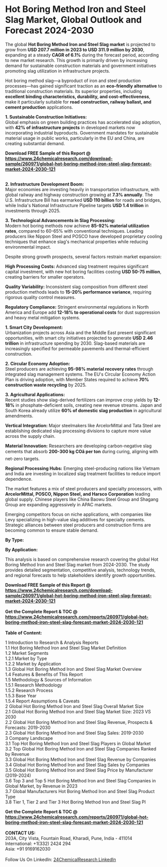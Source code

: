 <h1>Hot Boring Method Iron and Steel Slag Market, Global Outlook and Forecast 2024-2030</h1><p>The global <strong>Hot Boring Method Iron and Steel Slag market</strong> is projected to grow from <strong>USD 207.7 million in 2023 to USD 311.9 million by 2030</strong>, expanding at a steady <strong>CAGR of 6.1%</strong> during the forecast period, according to new market research. This growth is primarily driven by increasing demand for sustainable construction materials and government initiatives promoting slag utilization in infrastructure projects.</p><p>Hot boring method slag—a byproduct of iron and steel production processes—has gained significant traction as an <strong>eco-friendly alternative</strong> to traditional construction materials. Its superior properties, including <strong>excellent binding characteristics, durability, and cost-effectiveness</strong>, make it particularly suitable for <strong>road construction, railway ballast, and cement production</strong> applications.</p><p><strong>1. Sustainable Construction Initiatives:</strong><br>
Global emphasis on green building practices has accelerated slag adoption, with <strong>42% of infrastructure projects</strong> in developed markets now incorporating industrial byproducts. Government mandates for sustainable material usage in public works, particularly in the EU and China, are creating substantial demand.</p><div><b>Download FREE Sample of this Report @ 
            <a href="https://www.24chemicalresearch.com/download-sample/260971/global-hot-boring-method-iron-steel-slag-forecast-market-2024-2030-121">
            https://www.24chemicalresearch.com/download-sample/260971/global-hot-boring-method-iron-steel-slag-forecast-market-2024-2030-121</a></b></div><br><p><strong>2. Infrastructure Development Boom:</strong><br>
Major economies are investing heavily in transportation infrastructure, with global railway and highway construction growing at <strong>7.3% annually</strong>. The U.S. Infrastructure Bill has earmarked <strong>USD 110 billion</strong> for roads and bridges, while India's National Infrastructure Pipeline targets <strong>USD 1.4 trillion</strong> in investments through 2025.</p><p><strong>3. Technological Advancements in Slag Processing:</strong><br>
Modern hot boring methods now achieve <strong>85-92% material utilization rates</strong>, compared to 60-65% with conventional techniques. Leading producers like Nippon Steel and POSCO have developed proprietary cooling techniques that enhance slag's mechanical properties while reducing environmental impact.</p><p>Despite strong growth prospects, several factors restrain market expansion:</p><p><strong>High Processing Costs:</strong> Advanced slag treatment requires significant capital investment, with new hot boring facilities costing <strong>USD 50-75 million</strong>, creating barriers for smaller operators.</p><p><strong>Quality Variability:</strong> Inconsistent slag composition from different steel production methods leads to <strong>15-20% performance variance</strong>, requiring rigorous quality control measures.</p><p><strong>Regulatory Compliance:</strong> Stringent environmental regulations in North America and Europe add <strong>12-18% to operational costs</strong> for dust suppression and heavy metal mitigation systems.</p><p><strong>1. Smart City Development:</strong><br>
Urbanization projects across Asia and the Middle East present significant opportunities, with smart city initiatives projected to generate <strong>USD 2.46 trillion</strong> in infrastructure spending by 2030. Slag-based materials are increasingly specified for permeable pavements and thermal-efficient construction.</p><p><strong>2. Circular Economy Adoption:</strong><br>
Steel producers are achieving <strong>95-98% material recovery rates</strong> through integrated slag management systems. The EU's Circular Economy Action Plan is driving adoption, with Member States required to achieve <strong>70% construction waste recycling</strong> by 2025.</p><p><strong>3. Agricultural Applications:</strong><br>
Recent studies show slag-derived fertilizers can improve crop yields by <strong>12-18%</strong> in phosphate-deficient soils, creating new revenue streams. Japan and South Korea already utilize <strong>60% of domestic slag production</strong> in agricultural amendments.</p><p><strong>Vertical Integration:</strong> Major steelmakers like ArcelorMittal and Tata Steel are establishing dedicated slag processing divisions to capture more value across the supply chain.</p><p><strong>Material Innovation:</strong> Researchers are developing carbon-negative slag cements that absorb <strong>200-300 kg COâ per ton</strong> during curing, aligning with net-zero targets.</p><p><strong>Regional Processing Hubs:</strong> Emerging steel-producing nations like Vietnam and India are investing in localized slag treatment facilities to reduce import dependence.</p><p>The market features a mix of steel producers and specialty processors, with <strong>ArcelorMittal, POSCO, Nippon Steel, and Harsco Corporation</strong> leading global supply. Chinese players like China Baowu Steel Group and Shagang Group are expanding aggressively in APAC markets.</p><p>Emerging competitors focus on niche applications, with companies like Levy specializing in high-value slag additives for specialty cements. Strategic alliances between steel producers and construction firms are becoming common to ensure stable demand.</p><p><strong>By Type:</strong></p><p><strong>By Application:</strong></p><p>This analysis is based on comprehensive research covering the global Hot Boring Method Iron and Steel Slag market from 2024-2030. The study provides detailed segmentation, competitive analysis, technology trends, and regional forecasts to help stakeholders identify growth opportunities.</p><div><b>Download FREE Sample of this Report @ 
            <a href="https://www.24chemicalresearch.com/download-sample/260971/global-hot-boring-method-iron-steel-slag-forecast-market-2024-2030-121">
            https://www.24chemicalresearch.com/download-sample/260971/global-hot-boring-method-iron-steel-slag-forecast-market-2024-2030-121</a></b></div><br><div><b>Get the Complete Report & TOC @ 
            <a href="https://www.24chemicalresearch.com/reports/260971/global-hot-boring-method-iron-steel-slag-forecast-market-2024-2030-121">
            https://www.24chemicalresearch.com/reports/260971/global-hot-boring-method-iron-steel-slag-forecast-market-2024-2030-121</a></b></div><br>
            <b>Table of Content:</b><p>1 Introduction to Research & Analysis Reports<br />
    1.1 Hot Boring Method Iron and Steel Slag Market Definition<br />
    1.2 Market Segments<br />
        1.2.1 Market by Type<br />
        1.2.2 Market by Application<br />
    1.3 Global Hot Boring Method Iron and Steel Slag Market Overview<br />
    1.4 Features & Benefits of This Report<br />
    1.5 Methodology & Sources of Information<br />
        1.5.1 Research Methodology<br />
        1.5.2 Research Process<br />
        1.5.3 Base Year<br />
        1.5.4 Report Assumptions & Caveats<br />
2 Global Hot Boring Method Iron and Steel Slag Overall Market Size<br />
    2.1 Global Hot Boring Method Iron and Steel Slag Market Size: 2023 VS 2030<br />
    2.2 Global Hot Boring Method Iron and Steel Slag Revenue, Prospects & Forecasts: 2019-2030<br />
    2.3 Global Hot Boring Method Iron and Steel Slag Sales: 2019-2030<br />
3 Company Landscape<br />
    3.1 Top Hot Boring Method Iron and Steel Slag Players in Global Market<br />
    3.2 Top Global Hot Boring Method Iron and Steel Slag Companies Ranked by Revenue<br />
    3.3 Global Hot Boring Method Iron and Steel Slag Revenue by Companies<br />
    3.4 Global Hot Boring Method Iron and Steel Slag Sales by Companies<br />
    3.5 Global Hot Boring Method Iron and Steel Slag Price by Manufacturer (2019-2024)<br />
    3.6 Top 3 and Top 5 Hot Boring Method Iron and Steel Slag Companies in Global Market, by Revenue in 2023<br />
    3.7 Global Manufacturers Hot Boring Method Iron and Steel Slag Product Type<br />
    3.8 Tier 1, Tier 2 and Tier 3 Hot Boring Method Iron and Steel Slag Pl</p><div><b>Get the Complete Report & TOC @ 
            <a href="https://www.24chemicalresearch.com/reports/260971/global-hot-boring-method-iron-steel-slag-forecast-market-2024-2030-121">
            https://www.24chemicalresearch.com/reports/260971/global-hot-boring-method-iron-steel-slag-forecast-market-2024-2030-121</a></b></div><br><b>CONTACT US:</b><br>
            203A, City Vista, Fountain Road, Kharadi, Pune, India - 411014<br>
            International: +1(332) 2424 294<br>
            Asia: +91 9169162030 <br><br>
            Follow Us On LinkedIn: <a href="https://www.linkedin.com/company/24chemicalresearch/">24ChemicalResearch LinkedIn</a>